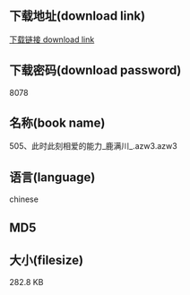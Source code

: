 ## 下载地址(download link)
[下载链接 download link](https://tutu365.netlify.app/?s=505%E3%80%81%E6%AD%A4%E6%97%B6%E6%AD%A4%E5%88%BB%E7%9B%B8%E7%88%B1%E7%9A%84%E8%83%BD%E5%8A%9B_%E9%B9%BF%E6%BB%A1%E5%B7%9D_.azw3)

## 下载密码(download password)
8078

## 名称(book name)
505、此时此刻相爱的能力_鹿满川_.azw3.azw3

## 语言(language)
chinese

## MD5


## 大小(filesize)
282.8 KB
